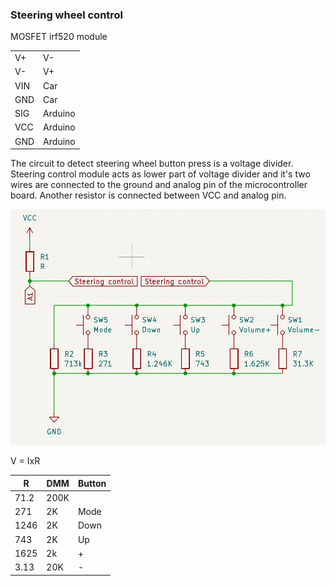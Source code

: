 ### Steering wheel control

MOSFET irf520 module

|  |        |
|--|--------|
|V+|V-      |
|V-|V+      |
|VIN|Car    |
|GND|Car    |
|SIG|Arduino|
|VCC|Arduino|
|GND|Arduino|

The circuit to detect steering wheel button press is a voltage divider. Steering control module acts as lower part of voltage divider and it's two wires are connected to the ground and analog pin of the microcontroller board. Another resistor is connected between VCC and analog pin.

![steering wheel control as voltage divider](schema.png)

V = IxR

|R   |DMM |Button|
|----|----|------|
|71.2|200K|      |
|271 |2K  |Mode  |
|1246|2K  |Down  |
|743 |2K  |Up    |
|1625|2k  |+     |
|3.13|20K |-     |